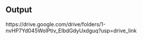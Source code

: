 <h2>Output</h2>
https://drive.google.com/drive/folders/1-nvHP7Yd045WolPtiv_EIbdGdyUxdguq?usp=drive_link
